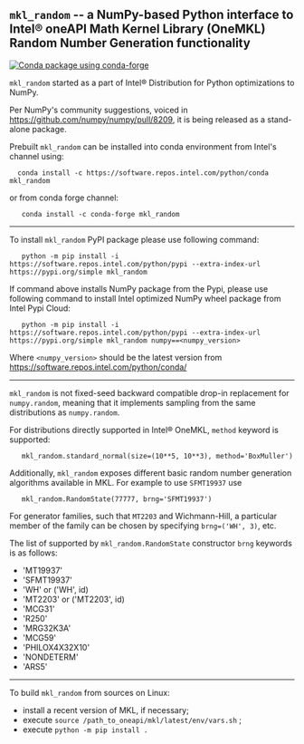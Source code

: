 ## `mkl_random` -- a NumPy-based Python interface to Intel® oneAPI Math Kernel Library (OneMKL) Random Number Generation functionality
[![Conda package using conda-forge](https://github.com/IntelPython/mkl_random/actions/workflows/conda-package-cf.yml/badge.svg)](https://github.com/IntelPython/mkl_random/actions/workflows/conda-package-cf.yml)

`mkl_random` started as a part of Intel® Distribution for Python optimizations to NumPy.

Per NumPy's community suggestions, voiced in https://github.com/numpy/numpy/pull/8209, it is being released as a
stand-alone package.

Prebuilt `mkl_random` can be installed into conda environment from Intel's channel using:

```
  conda install -c https://software.repos.intel.com/python/conda mkl_random
```

or from conda forge channel:

```
   conda install -c conda-forge mkl_random
```

---

To install `mkl_random` PyPI package please use following command:

```
   python -m pip install -i https://software.repos.intel.com/python/pypi --extra-index-url https://pypi.org/simple mkl_random
```

If command above installs NumPy package from the Pypi, please use following command to install Intel optimized NumPy wheel package from Intel Pypi Cloud:

```
   python -m pip install -i https://software.repos.intel.com/python/pypi --extra-index-url https://pypi.org/simple mkl_random numpy==<numpy_version>
```

Where `<numpy_version>` should be the latest version from https://software.repos.intel.com/python/conda/

---

`mkl_random` is not fixed-seed backward compatible drop-in replacement for `numpy.random`, meaning that it implements sampling from the same distributions as `numpy.random`.

For distributions directly supported in Intel® OneMKL, `method` keyword is supported:

```
   mkl_random.standard_normal(size=(10**5, 10**3), method='BoxMuller')
```

Additionally, `mkl_random` exposes different basic random number generation algorithms available in MKL. For example to use `SFMT19937` use

```
   mkl_random.RandomState(77777, brng='SFMT19937')
```

For generator families, such that `MT2203` and Wichmann-Hill, a particular member of the family can be chosen by specifying ``brng=('WH', 3)``, etc.

The list of supported by `mkl_random.RandomState` constructor `brng` keywords is as follows:

  * 'MT19937'
  * 'SFMT19937'
  * 'WH' or ('WH', id)
  * 'MT2203' or ('MT2203', id)
  * 'MCG31'
  * 'R250'
  * 'MRG32K3A'
  * 'MCG59'
  * 'PHILOX4X32X10'
  * 'NONDETERM'
  * 'ARS5'

---

To build ``mkl_random`` from sources on Linux:
  - install a recent version of MKL, if necessary;
  - execute ``source /path_to_oneapi/mkl/latest/env/vars.sh`` ;
  - execute ``python -m pip install .``
